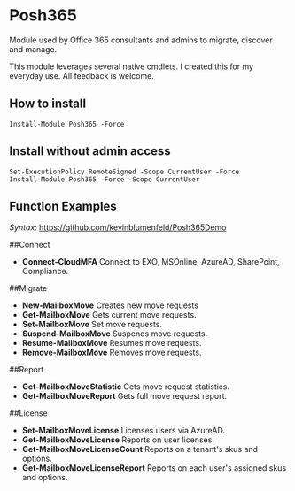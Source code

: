 # Posh365
Module used by Office 365 consultants and admins to migrate, discover and manage.

This module leverages several native cmdlets.  I created this for my everyday use.
All feedback is welcome.

## How to install
```
Install-Module Posh365 -Force
```

## Install without admin access
```
Set-ExecutionPolicy RemoteSigned -Scope CurrentUser -Force
Install-Module Posh365 -Force -Scope CurrentUser
```


## Function Examples
_Syntax_: https://github.com/kevinblumenfeld/Posh365Demo

##Connect
* **Connect-CloudMFA** Connect to EXO, MSOnline, AzureAD, SharePoint, Compliance.

##Migrate
* **New-MailboxMove** Creates new move requests
* **Get-MailboxMove** Gets current move requests.
* **Set-MailboxMove** Set move requests.
* **Suspend-MailboxMove** Suspends move requests.
* **Resume-MailboxMove** Resumes move requests.
* **Remove-MailboxMove** Removes move requests.

##Report
* **Get-MailboxMoveStatistic** Gets move request statistics.
* **Get-MailboxMoveReport** Gets full move request report.

##License
* **Set-MailboxMoveLicense** Licenses users via AzureAD.
* **Get-MailboxMoveLicense** Reports on user licenses.
* **Get-MailboxMoveLicenseCount** Reports on a tenant's skus and options.
* **Get-MailboxMoveLicenseReport** Reports on each user's assigned skus and options.

